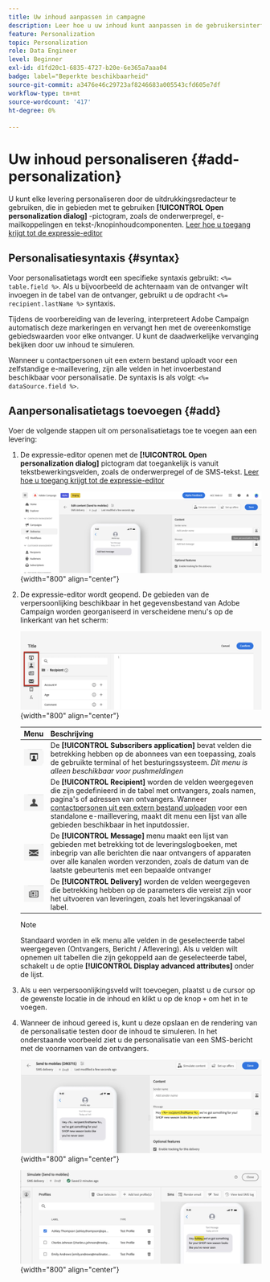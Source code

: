 ```yaml
---
title: Uw inhoud aanpassen in campagne
description: Leer hoe u uw inhoud kunt aanpassen in de gebruikersinterface van Adobe Campaign
feature: Personalization
topic: Personalization
role: Data Engineer
level: Beginner
exl-id: d1fd20c1-6835-4727-b20e-6e365a7aaa04
badge: label="Beperkte beschikbaarheid"
source-git-commit: a3476e46c29723af8246683a005543cfd605e7df
workflow-type: tm+mt
source-wordcount: '417'
ht-degree: 0%

---
```



# Uw inhoud personaliseren {#add-personalization}

U kunt elke levering personaliseren door de uitdrukkingsredacteur te gebruiken, die in gebieden met te gebruiken **[!UICONTROL Open personalization dialog]** -pictogram, zoals de onderwerpregel, e-mailkoppelingen en tekst-/knopinhoudcomponenten. [Leer hoe u toegang krijgt tot de expressie-editor](gs-personalization.md/#access)

## Personalisatiesyntaxis {#syntax}

Voor personalisatietags wordt een specifieke syntaxis gebruikt: `<%= table.field %>`. Als u bijvoorbeeld de achternaam van de ontvanger wilt invoegen in de tabel van de ontvanger, gebruikt u de opdracht `<%= recipient.lastName %>` syntaxis.

Tijdens de voorbereiding van de levering, interpreteert Adobe Campaign automatisch deze markeringen en vervangt hen met de overeenkomstige gebiedswaarden voor elke ontvanger. U kunt de daadwerkelijke vervanging bekijken door uw inhoud te simuleren.

Wanneer u contactpersonen uit een extern bestand uploadt voor een zelfstandige e-maillevering, zijn alle velden in het invoerbestand beschikbaar voor personalisatie. De syntaxis is als volgt: `<%= dataSource.field %>`.

## Aanpersonalisatietags toevoegen {#add}

Voer de volgende stappen uit om personalisatietags toe te voegen aan een levering:

1. De expressie-editor openen met de **[!UICONTROL Open personalization dialog]** pictogram dat toegankelijk is vanuit tekstbewerkingsvelden, zoals de onderwerpregel of de SMS-tekst. [Leer hoe u toegang krijgt tot de expressie-editor](gs-personalization.md/#access)

   ![](assets/perso-access.png){width="800" align="center"}

1. De expressie-editor wordt geopend. De gebieden van de verpersoonlijking beschikbaar in het gegevensbestand van Adobe Campaign worden georganiseerd in verscheidene menu&#39;s op de linkerkant van het scherm:

   ![](assets/perso-insert-field.png){width="800" align="center"}

   | Menu | Beschrijving |
   |-----|------------|
   | ![](assets/do-not-localize/perso-subscribers-menu.png) | De **[!UICONTROL Subscribers application]** bevat velden die betrekking hebben op de abonnees van een toepassing, zoals de gebruikte terminal of het besturingssysteem. *Dit menu is alleen beschikbaar voor pushmeldingen* |
   | ![](assets/do-not-localize/perso-recipients-menu.png) | De **[!UICONTROL Recipient]** worden de velden weergegeven die zijn gedefinieerd in de tabel met ontvangers, zoals namen, pagina&#39;s of adressen van ontvangers. Wanneer [contactpersonen uit een extern bestand uploaden](../audience/file-audience.md) voor een standalone e-maillevering, maakt dit menu een lijst van alle gebieden beschikbaar in het inputdossier. |
   | ![](assets/do-not-localize/perso-message-menu.png) | De **[!UICONTROL Message]** menu maakt een lijst van gebieden met betrekking tot de leveringslogboeken, met inbegrip van alle berichten die naar ontvangers of apparaten over alle kanalen worden verzonden, zoals de datum van de laatste gebeurtenis met een bepaalde ontvanger |
   | ![](assets/do-not-localize/perso-delivery-menu.png) | De **[!UICONTROL Delivery]** worden de velden weergegeven die betrekking hebben op de parameters die vereist zijn voor het uitvoeren van leveringen, zoals het leveringskanaal of label. |

   >[!NOTE]
   >
   >Standaard worden in elk menu alle velden in de geselecteerde tabel weergegeven (Ontvangers, Bericht / Aflevering). Als u velden wilt opnemen uit tabellen die zijn gekoppeld aan de geselecteerde tabel, schakelt u de optie **[!UICONTROL Display advanced attributes]** onder de lijst.

1. Als u een verpersoonlijkingsveld wilt toevoegen, plaatst u de cursor op de gewenste locatie in de inhoud en klikt u op de knop `+` om het in te voegen.

1. Wanneer de inhoud gereed is, kunt u deze opslaan en de rendering van de personalisatie testen door de inhoud te simuleren. In het onderstaande voorbeeld ziet u de personalisatie van een SMS-bericht met de voornamen van de ontvangers.

   ![](assets/perso-preview1.png){width="800" align="center"}

   ![](assets/perso-preview2.png){width="800" align="center"}
